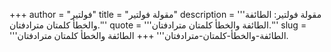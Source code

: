 +++
author = "فولتير"
title = "مقولة فولتير"
description = '''مقولة فولتير: الطائفة والخطأ كلمتان مترادفتان.'''
quote = '''الطائفة والخطأ كلمتان مترادفتان.'''
slug = '''الطائفة-والخطأ-كلمتان-مترادفتان'''
+++
الطائفة والخطأ كلمتان مترادفتان.
